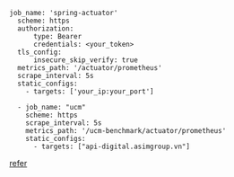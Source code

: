 ```
job_name: 'spring-actuator'
  scheme: https
  authorization:
      type: Bearer
      credentials: <your_token>
  tls_config:
      insecure_skip_verify: true
  metrics_path: '/actuator/prometheus'
  scrape_interval: 5s
  static_configs:
    - targets: ['your_ip:your_port']
```
```
  - job_name: "ucm"
    scheme: https
    scrape_interval: 5s
    metrics_path: '/ucm-benchmark/actuator/prometheus'
    static_configs:
      - targets: ["api-digital.asimgroup.vn"]
```

[refer](https://prometheus.io/docs/prometheus/latest/configuration/configuration/)
